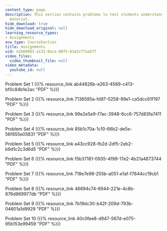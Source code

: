 ```yaml
---
content_type: page
description: This section contains problems to test students understanding of course
  material.
hide_download: true
hide_download_original: null
learning_resource_types:
- Assignments
ocw_type: CourseSection
title: Assignments
uid: e2b60983-a131-0aca-8075-63e2cf7aa577
video_files:
  video_thumbnail_file: null
video_metadata:
  youtube_id: null
---
```


Problem Set 1 ({{% resource_link ab44826b-e263-4569-c413-bf0c84b1e2ac "PDF" %}})

Problem Set 2 ({{% resource_link 7136595a-fd97-0258-99e1-ca5dcc61f197 "PDF" %}})

Problem Set 3 ({{% resource_link 99e2e5e9-f7ac-3948-6cc6-757d83fa7411 "PDF" %}})

Problem Set 4 ({{% resource_link 85b1c70a-1c10-66b2-de5e-56f855e05831 "PDF" %}})

Problem Set 5 ({{% resource_link a43cc928-fb2d-2df5-2eb2-b9d1c2c3d6d5 "PDF" %}})

Problem Set 6 ({{% resource_link f5b37181-0935-4f99-17e2-4b21a4873744 "PDF" %}})

Problem Set 7 ({{% resource_link 718e7e98-255b-a051-e1af-f7644cc19cb1 "PDF" %}})

Problem Set 8 ({{% resource_link 46694c74-6944-221e-4c8b-876d869977db "PDF" %}})

Problem Set 9 ({{% resource_link 7b19dc30-b42f-209d-793b-04601a1d9929 "PDF" %}})

Problem Set 10 ({{% resource_link 40c0fee8-d947-567d-e075-95b153e99459 "PDF" %}})